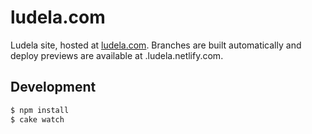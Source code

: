 # ludela.com
Ludela site, hosted at [ludela.com](https://ludela.com). Branches are built
automatically and deploy previews are available at <branch>.ludela.netlify.com.

## Development
```bash
$ npm install
$ cake watch
```
